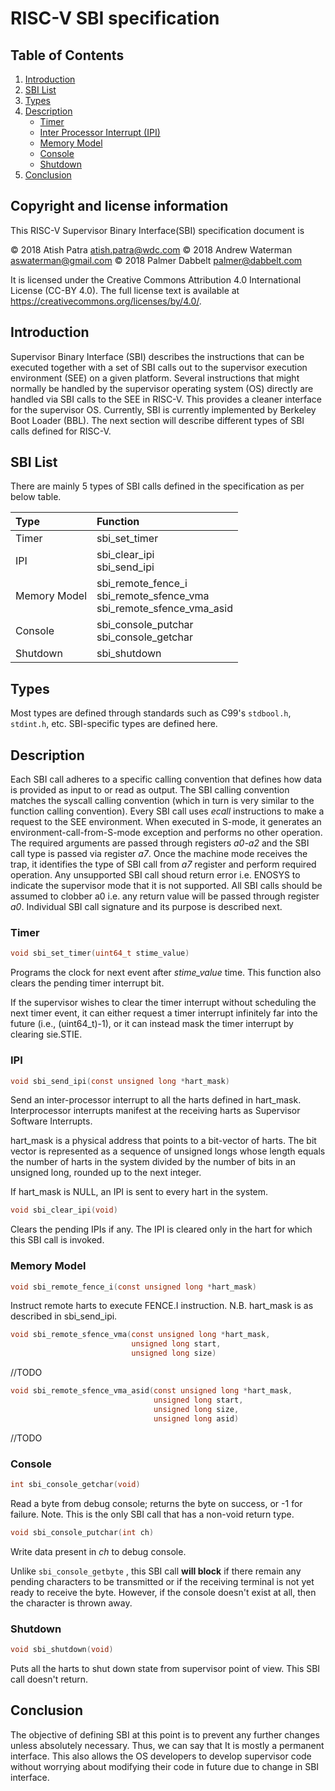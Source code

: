 # RISC-V SBI specification

## Table of Contents
1. [Introduction](#Introduction)
2. [SBI List](#sbi-list)
3. [Types](#Types)
4. [Description](#Description)
	* [Timer](#Timer)
	* [Inter Processor Interrupt (IPI)](#IPI)
	* [Memory Model](#memory-model)
	* [Console](#Console)
	* [Shutdown](#Shutdown)
5. [Conclusion](#Conclusion)


## Copyright and license information

This RISC-V Supervisor Binary Interface(SBI) specification document is

 &copy; 2018 Atish Patra <atish.patra@wdc.com>
 &copy; 2018 Andrew Waterman <aswaterman@gmail.com>
 &copy; 2018 Palmer Dabbelt <palmer@dabbelt.com>

It is licensed under the Creative Commons Attribution 4.0 International
License (CC-BY 4.0).  The full license text is available at
https://creativecommons.org/licenses/by/4.0/.

## Introduction<a name="Introduction" />

Supervisor Binary Interface (SBI) describes the instructions that can be executed
together with a set of SBI calls out to the supervisor execution environment (SEE)
on a given platform. Several instructions that might normally be handled by the
supervisor operating system (OS) directly are handled via SBI calls to the SEE in
RISC-V. This provides a cleaner interface for the supervisor OS. Currently, SBI
is currently implemented by Berkeley Boot Loader (BBL). The next section will
describe different types of SBI calls defined for RISC-V.

## SBI List<a name="sbi-list" />
There are mainly 5 types of SBI calls defined in the specification as per below
table.

| Type          | Function          |
|:--------------|:------------------|
| Timer         | sbi_set_timer     |
| IPI           | sbi_clear_ipi<br>sbi_send_ipi  |
| Memory Model| sbi_remote_fence_i<br>sbi_remote_sfence_vma<br>sbi_remote_sfence_vma_asid
|	Console				| sbi_console_putchar <br> sbi_console_getchar |
| Shutdown         |	sbi_shutdown |

## Types<a name="Types" />
Most types are defined through standards such as C99's `stdbool.h`, `stdint.h`, etc.
SBI-specific types are defined here.

## Description<a name="Description" />
Each SBI call adheres to a specific calling convention that defines how data is
provided as input to or read as output. The SBI calling convention matches the
syscall calling convention (which in turn is very similar to the function calling
convention). Every SBI call uses *ecall* instructions to make a request to the SEE
environment. When executed in S-mode, it generates an environment-call-from-S-mode
exception and performs no other operation. The required arguments are passed
through registers *a0-a2* and the SBI call type is passed via register *a7*. Once
the machine mode receives the trap, it identifies the type of SBI call from *a7*
register and perform required operation. Any unsupported SBI call shoud return
error i.e. ENOSYS to indicate the supervisor mode that it is not supported.
All SBI calls should be assumed to clobber a0 i.e. any return value will be passed
through register *a0*. Individual SBI call signature and its purpose is described next.

### Timer<a name="Timer" />
```C
void sbi_set_timer(uint64_t stime_value)
```
Programs the clock for next event after *stime_value* time. This function also
clears the pending timer interrupt bit.

If the supervisor wishes to clear the timer interrupt without scheduling the next
timer event, it can either request a timer interrupt infinitely far into the
future (i.e., (uint64_t)-1), or it can instead mask the timer interrupt by
clearing sie.STIE.

### IPI<a name="IPI" />
```C
void sbi_send_ipi(const unsigned long *hart_mask)
```
Send an inter-processor interrupt to all the harts defined in hart_mask.
Interprocessor interrupts manifest at the receiving harts as Supervisor Software
Interrupts.

hart_mask is a physical address that points to a bit-vector of harts. The bit
vector is represented as a sequence of unsigned longs whose length equals the
number of harts in the system divided by the number of bits in an unsigned long,
rounded up to the next integer.

If hart_mask is NULL, an IPI is sent to every hart in the system.

```C
void sbi_clear_ipi(void)
```
Clears the pending IPIs if any. The IPI is cleared only in the hart for which
this SBI call is invoked.

### Memory Model<a name="memory-model" />
```C
void sbi_remote_fence_i(const unsigned long *hart_mask)
```
Instruct remote harts to execute FENCE.I instruction.
N.B. hart_mask is as described in sbi_send_ipi.
```C
void sbi_remote_sfence_vma(const unsigned long *hart_mask,
                           unsigned long start,
                           unsigned long size)
```
//TODO

```C
void sbi_remote_sfence_vma_asid(const unsigned long *hart_mask,
                                unsigned long start,
                                unsigned long size,
                                unsigned long asid)
```
//TODO

### Console<a name="Console" />

```C
int sbi_console_getchar(void)
```
Read a byte from debug console; returns the byte on success, or -1 for failure.
Note. This is the only SBI call that has a non-void return type.

```C
void sbi_console_putchar(int ch)
```
Write data present in *ch* to debug console.

Unlike `sbi_console_getbyte` , this SBI call **will block** if there
remain any pending characters to be transmitted or if the receiving terminal
is not yet ready to receive the byte. However, if the console doesn't exist
at all, then the character is thrown away.

### Shutdown<a name="Shutdown" />
```C
void sbi_shutdown(void)
```
Puts all the harts to shut down state from supervisor point of view. This SBI
call doesn't return.

## Conclusion<a name="Conclusion" />
The objective of defining SBI at this point is to prevent any further changes
unless absolutely necessary. Thus, we can say that It is mostly a permanent
interface. This also allows the OS developers to develop supervisor code without
worrying about modifying their code in future due to change in SBI interface.
